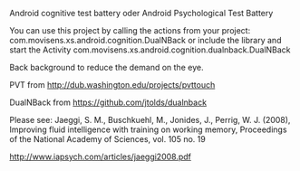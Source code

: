 Android cognitive test battery oder Android Psychological Test Battery

You can use this project by calling the actions from your project:
com.movisens.xs.android.cognition.DualNBack
or include the library and start the Activity
com.movisens.xs.android.cognition.dualnback.DualNBack

Back background to reduce the demand on the eye.

PVT from http://dub.washington.edu/projects/pvttouch

DualNBack from https://github.com/jtolds/dualnback

Please see:
Jaeggi, S. M., Buschkuehl, M., Jonides, J., Perrig, W. J. (2008),
Improving fluid intelligence with training on working memory,
Proceedings of the National Academy of Sciences, vol. 105 no. 19

http://www.iapsych.com/articles/jaeggi2008.pdf

